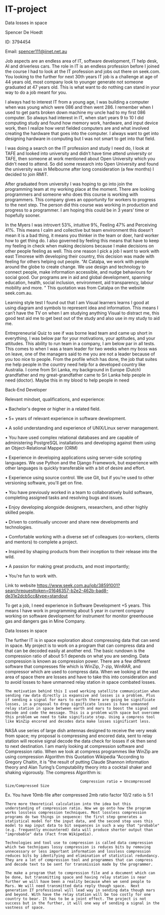 # IT-project

Data losses in space

Spencer De Hoedt

ID: 3794454

Email: spencer111@iinet.net.au



   Job aspects are an endless area of IT, software development, IT help desk, AI and driverless cars. The role in IT is an endless profession before I joined the course I had to look at the IT profession and jobs out there on seek.com. You looking to the further 
for next 30th years IT job is a challenge at age of 44 years old, most company look to younger generate not someone graduated at 47 years old. This is what want to do nothing can stand in your way to do a job meant for you.
   
 I always had to interest IT from a young age, I was building a computer when was young which were 086 and then went 286. 
 I remember when I used to get parts broken down machine my uncle had to my first 086 computer. So always had interest in IT, 
 when start years 9 to 10 I did computing study and found how memory work, hardware, and input device work, then I realize 
 how verst fielded computers are and what involved creating the hardware that goes into the computer. I always want 
 to get into designing hardware in computing but I was not smart to get into that field.
    
I was doing a search on the IT profession and study I need do, I look at TAFE and looked into university and didn’t have time attend university or TAFE, then someone at work mentioned about Open University which you didn’t need to attend. So did some research into Open University and found the university was in Melbourne after long consideration (a few months) I decided to join RMIT.
     
 After graduated from university I was hoping to go into join the programming team at my working place at the moment. There are looking programmers and someone who does this course is working with programmers. This company gives an opportunity for workers to progress to the next step. The person did this course was working in production and progress to a programmer. I am hoping this could be in 3 years’ time or hopefully sooner.
     
In the Myers I was introvert 53%, intuitive 9%, Feeling 47% and Perceiving 41%. This means I calm and collective but team environment this doesn’t mean it is a bad thing, it means you thinker in the team or doer, hard worker how to get thing do. I also governed by feeling this means that have to keep my feeling in check when making decisions because I make decisions on other people feeling as well. This one reason I pick a job I want to work with east Timorese with developing their country, this decision was made with feeling for others helping out people. “At Catalpa, we work with people around the globe to create change. We use design and technology to connect people, make information accessible, and nudge behaviours for social good. Our programs are in aid and global development, spanning education, health, social inclusion, environment, aid transparency, labour mobility and more. ” This quotation was from Catalpa on the website seek.com.au.
     
 Learning style test I found out that I am Visual learners learns I good at using diagram and symbols to represent idea and information. This means I can’t have the  TV on when I am studying anything Visual to distract me, this good test aid me to get best out of the study and also use in my study to aid me. 
    
 Entrepreneurial Quiz to see if was borne lead team and came up short in everything, I was below par for your motivations, your aptitudes, and your attitudes. This ability to run team in a company, I am below par in all tests. This comes to when I was a team leader for two weeks when my boss was on leave, one of the managers said to me you are not a leader because of you too nice to people.
From the profile which has done, the job that suites me help people in the country need help for a developed country like Australia. I come from Sri Lanka, my background in Europe (Dutch) grandfather and my great-grandfather came to Sri Lanka help people in need (doctor). Maybe this in my blood to help people in need
   

Back-End Developer


Relevant mindset, qualifications, and experience:

•    Bachelor's degree or higher in a related field.

•    5+ years of relevant experience in software development.

•    A solid understanding and experience of UNIX/Linux server management.

•    You have used complex relational databases and are capable of administering PostgreSQL installations and developing against them using an Object-Relational Mapper (ORM)

•    Experience in developing applications using server-side scripting languages. We use Python and the Django Framework, but experience with other languages is quickly transferable with a bit of desire and effort.

•    Experience using source control. We use Git, but if you're used to other versioning software, you'll get on fine.

•    You have previously worked in a team to collaboratively build software, completing assigned tasks and resolving bugs and issues.

•    Enjoy developing alongside designers, researchers, and other highly skilled people.

•    Driven to continually uncover and share new developments and technologies.

•    Comfortable working with a diverse set of colleagues (co-workers, clients and mentors) to complete a project.

•    Inspired by shaping products from their inception to their release into the wild.

•    A passion for making great products, and most importantly; 

•    You're fun to work with.

 Link to website https://www.seek.com.au/job/38591001?searchrequesttoken=01646357-b2e2-462b-bad8-de31e2dcb5cc&type=standout
 
 To get a job, I need experience in Software Development +5 years. This means I have work in programming about 5 year in current company working on software development for instrument for monitor greenhouse gas and dangers gas in Mine Company.


Data losses in space

The further IT is in space exploration about compressing data that can send in space. My project is to work on a program that can compress data and that can be decoded easily at another end. The basic rundown is the compression ratio of about 5:1 depends on what you are sending. Data compression is known as compression power. There are a few different software that compresses file which is WinZip, 7-zip, WinRAR, and compressor which are used to compress data. When we looking at the vast area of space there are losses and have to take this into consideration and to avoid losses to have unmanned relay station in space combated losses. 

    The motivation behind this I used working satellite communication when sending raw data directly is expansive and losses is a problem. Plus if sending a signal for mars to earth there are going be significate losses, in a proposal to drop significate losses is have unmanned relay station in space between earth and mars to boost the signal and decode and code the message. This is a problem with space but overcome this problem we need to take significate step. Using a compress tool like WinZip encored and decodes data make losses significant less.
    
 NASA use series of large dish antennas designed to receive the very weak from space; my proposal is compressing and encored 
data, sent to relay station will receive signal decode the data check for losses if ok then send to next destination. I am 
manly looking at compression software and Compression ratio. When we look at compress programmes like WinZip are using 
compression Algorithm this Quotation Wikipedia “According to Gregory Chaitin, it is "the result of putting Claude Shannon information theory and Alan Turing’s Computability theory into a cocktail shaker and shaking vigorously. The compress Algorithm 
   is:
      
                                      Compression ratio = Uncompressed Size/Compressed Size
				      
Ex. You have 10mb file after compressed 2mb ratio factor 10/2 ratio is 5:1

    There more theoretical calculation into the idea but this understanding of compression ratio. Now we go onto how the program works lossless compression techniques. Most lossless compression programs do two things in sequence: the first step generates a statistical model for the input data, and the second step uses this model to map input data to bit sequences in such a way that "probable" (e.g. frequently encountered) data will produce shorter output than "improbable" data (Fact from Wikipedia).
    
    Technologies and tool use to compression is called data compression which two techniques lossy compression is reduces bits by removing unnecessary or less important information and lossless compression reduces bits by identifying and elimination of statistical redundancy. They are a lot of compression tool and programmes that can compress and decode text to be sent for transmission made by the programmer.
    
    The make a program that to compression file and a document which can be done, but transmitting space and having relay station is near further we will have been a reality because when we send people to Mars. We will need transmitted data reply though space.  Next generation IT professional will lead way in sending data though mars and beyond. With have the relay station will be too costly for one country to bear. It has to be a joint effect. The project is not success but in the further, it will one way of sending a signal in the vastness of space.


